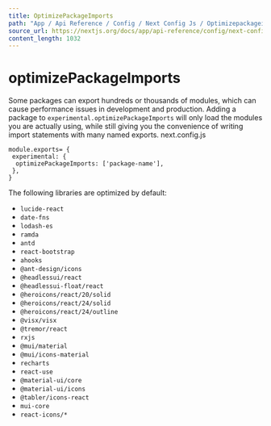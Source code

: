 ```yaml
---
title: OptimizePackageImports
path: "App / Api Reference / Config / Next Config Js / Optimizepackageimports"
source_url: https://nextjs.org/docs/app/api-reference/config/next-config-js/optimizePackageImports
content_length: 1032
---
```


# optimizePackageImports
Some packages can export hundreds or thousands of modules, which can cause performance issues in development and production.
Adding a package to `experimental.optimizePackageImports` will only load the modules you are actually using, while still giving you the convenience of writing import statements with many named exports.
next.config.js
```
module.exports= {
 experimental: {
  optimizePackageImports: ['package-name'],
 },
}
```

The following libraries are optimized by default:
  * `lucide-react`
  * `date-fns`
  * `lodash-es`
  * `ramda`
  * `antd`
  * `react-bootstrap`
  * `ahooks`
  * `@ant-design/icons`
  * `@headlessui/react`
  * `@headlessui-float/react`
  * `@heroicons/react/20/solid`
  * `@heroicons/react/24/solid`
  * `@heroicons/react/24/outline`
  * `@visx/visx`
  * `@tremor/react`
  * `rxjs`
  * `@mui/material`
  * `@mui/icons-material`
  * `recharts`
  * `react-use`
  * `@material-ui/core`
  * `@material-ui/icons`
  * `@tabler/icons-react`
  * `mui-core`
  * `react-icons/*`
